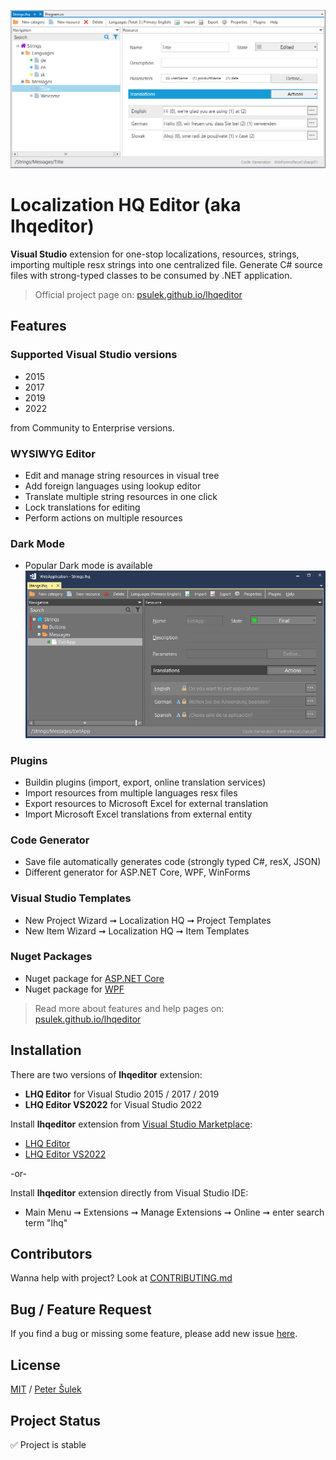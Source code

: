 ![LHQ main screen](./imgs/landing.png)

# Localization HQ Editor (aka lhqeditor)
**Visual Studio** extension for one-stop localizations, resources, strings, importing multiple resx strings into one centralized file. Generate C# source files with strong-typed classes to be consumed by .NET application.

> Official project page on: [psulek.github.io/lhqeditor](https://psulek.github.io/lhqeditor/)

## Features

### Supported Visual Studio versions
- 2015
- 2017
- 2019
- 2022

from Community to Enterprise versions.

### WYSIWYG Editor
- Edit and manage string resources in visual tree
- Add foreign languages using lookup editor
- Translate multiple string resources in one click
- Lock translations for editing
- Perform actions on multiple resources

### Dark Mode
- Popular Dark mode is available
![LHQ main screen](./imgs/darkmode.png)

### Plugins
- Buildin plugins (import, export, online translation services)
- Import resources from multiple languages resx files
- Export resources to Microsoft Excel for external translation
- Import Microsoft Excel translations from external entity

### Code Generator
- Save file automatically generates code (strongly typed C#, resX, JSON)
- Different generator for ASP.NET Core, WPF, WinForms

### Visual Studio Templates
- New Project Wizard ➞ Localization HQ ➞ Project Templates
- New Item Wizard ➞ Localization HQ ➞ Item Templates

### Nuget Packages
- Nuget package for [ASP.NET Core](https://www.nuget.org/packages/ScaleHQ.AspNetCore.LHQ/)
- Nuget package for [WPF](https://www.nuget.org/packages/ScaleHQ.WPF.LHQ/)

> Read more about features and help pages on: [psulek.github.io/lhqeditor](https://psulek.github.io/lhqeditor/)

## Installation
There are two versions of **lhqeditor** extension:
- **LHQ Editor** for Visual Studio 2015 / 2017 / 2019
- **LHQ Editor VS2022** for Visual Studio 2022


Install **lhqeditor** extension from [Visual Studio Marketplace](https://marketplace.visualstudio.com):
- [LHQ Editor](https://marketplace.visualstudio.com/items?itemName=scalehqsolutions.lhqeditor)
- [LHQ Editor VS2022](https://marketplace.visualstudio.com/items?itemName=scalehqsolutions.lhqeditorvs2022)

-or-

Install **lhqeditor** extension directly from Visual Studio IDE:
- Main Menu ➞ Extensions ➞ Manage Extensions ➞ Online ➞ enter search term "lhq"

## Contributors
Wanna help with project? Look at [CONTRIBUTING.md](./CONTRIBUTING.md)

## Bug / Feature Request
If you find a bug or missing some feature, please add new issue [here](https://github.com/psulek/lhqeditor/issues).

## License
[MIT](./LICENSE) / [Peter Šulek](https://github.com/psulek)

## Project Status
✅ Project is stable
